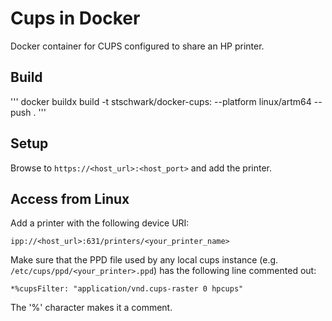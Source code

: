 # Cups in Docker

Docker container for CUPS configured to share an HP printer.

## Build

'''
docker buildx build -t stschwark/docker-cups:<version> --platform linux/artm64 --push .
'''

## Setup

Browse to `https://<host_url>:<host_port>` and add the printer.

## Access from Linux

Add a printer with the following device URI:

	ipp://<host_url>:631/printers/<your_printer_name>

Make sure that the PPD file used by any local cups instance (e.g. `/etc/cups/ppd/<your_printer>.ppd`) has the following line commented out:

	*%cupsFilter: "application/vnd.cups-raster 0 hpcups"

The '%' character makes it a comment.
